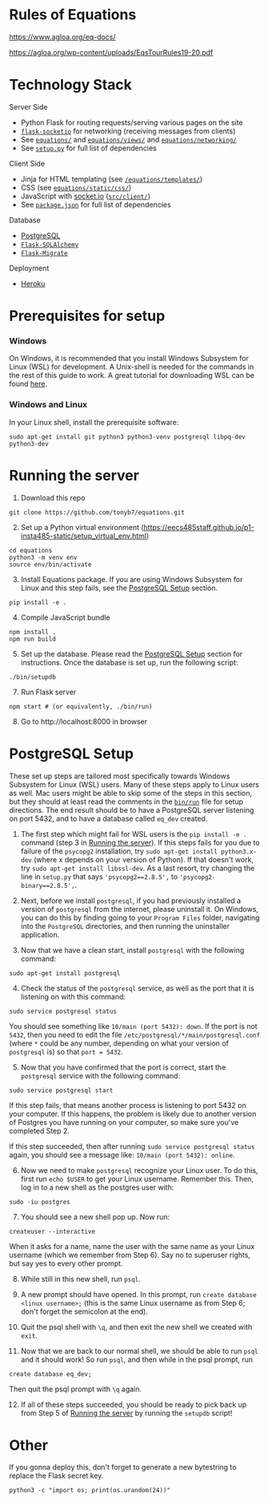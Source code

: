 Rules of Equations
==================
https://www.agloa.org/eq-docs/

https://agloa.org/wp-content/uploads/EqsTourRules19-20.pdf

Technology Stack
================
Server Side
- Python Flask for routing requests/serving various pages on the site
- [`flask-socketio`](https://github.com/miguelgrinberg/Flask-SocketIO) for networking (receiving messages from clients)
- See [`equations/`](https://github.com/tonyb7/equations/tree/master/equations) and [`equations/views/`](https://github.com/tonyb7/equations/tree/master/equations/views) and [`equations/networking/`](https://github.com/tonyb7/equations/tree/master/equations/networking)
- See [`setup.py`](https://github.com/tonyb7/equations/blob/master/setup.py) for full list of dependencies

Client Side
- Jinja for HTML templating (see [`/equations/templates/`](https://github.com/tonyb7/equations/tree/master/equations/templates))
- CSS (see [`equations/static/css/`](https://github.com/tonyb7/equations/tree/master/equations/static/css))
- JavaScript with [socket.io](https://socket.io) ([`src/client/`](https://github.com/tonyb7/equations/tree/master/src/client))
- See [`package.json`](https://github.com/tonyb7/equations/blob/master/package.json) for full list of dependencies

Database
- [PostgreSQL](https://www.heroku.com/postgres)
- [`Flask-SQLAlchemy`](https://flask-sqlalchemy.palletsprojects.com/en/2.x/)
- [`Flask-Migrate`](https://flask-migrate.readthedocs.io/en/latest/)

Deployment
- [Heroku](https://www.heroku.com)

Prerequisites for setup
==================
### Windows
On Windows, it is recommended that you install Windows Subsystem for Linux (WSL) for development. A Unix-shell is needed for the commands in the rest of this guide to work. A great tutorial for downloading WSL can be found [here](https://eecs280staff.github.io/p1-stats/setup_wsl.html).

### Windows and Linux
In your Linux shell, install the prerequisite software:
```
sudo apt-get install git python3 python3-venv postgresql libpq-dev python3-dev
```


Running the server
================
1. Download this repo
```
git clone https://github.com/tonyb7/equations.git
```

2. Set up a Python virtual environment (https://eecs485staff.github.io/p1-insta485-static/setup_virtual_env.html)
```
cd equations 
python3 -m venv env 
source env/bin/activate
```

3. Install Equations package. If you are using Windows Subsystem for Linux and this step fails, see the [PostgreSQL Setup](#postgresql-setup) section.
```
pip install -e .
```

4. Compile JavaScript bundle
```
npm install .
npm run build
```

5. Set up the database. Please read the [PostgreSQL Setup](#postgresql-setup) section for instructions. Once the database is set up, run the following script:
```
./bin/setupdb
```

7. Run Flask server
```
npm start # (or equivalently, ./bin/run)
```

8. Go to http://localhost:8000 in browser

# PostgreSQL Setup
These set up steps are tailored most specifically towards Windows Subsystem for Linux (WSL) users. Many of these steps apply to Linux users as well. Mac users might be able to skip some of the steps in this section, but they should at least read the comments in the [`bin/run`](https://github.com/tonyb7/equations/blob/master/bin/setupdb) file for setup directions. The end result should be to have a PostgreSQL server listening on port 5432, and to have a database called `eq_dev` created.

1. The first step which might fail for WSL users is the `pip install -e .` command (step 3 in [Running the server](#running-the-server)). If this steps fails for you due to failure of the `psycopg2` installation, try `sudo apt-get install python3.x-dev` (where x depends on your version of Python). If that doesn't work, try `sudo apt-get install libssl-dev`. As a last resort, try changing the line in `setup.py` that says `'psycopg2==2.8.5',` to `'psycopg2-binary==2.8.5',`.  

2. Next, before we install `postgresql`, if you had previously installed a version of `postgresql` from the internet, please uninstall it. On Windows, you can do this by finding going to your `Program Files` folder, navigating into the `PostgreSQL` directories, and then running the uninstaller application.

3. Now that we have a clean start, install `postgresql` with the following command:
```
sudo apt-get install postgresql
```

4. Check the status of the `postgresql` service, as well as the port that it is listening on with this command:
```
sudo service postgresql status
```
You should see something like `10/main (port 5432): down`. If the port is not `5432`, then you need to edit the file `/etc/postgresql/*/main/postgresql.conf` (where `*` could be any number, depending on what your version of `postgresql` is) so that `port = 5432`. 

5. Now that you have confirmed that the port is correct, start the `postgresql` service with the following command:
```
sudo service postgresql start
```
If this step fails, that means another process is listening to port 5432 on your computer. If this happens, the problem is likely due to another version of Postgres you have running on your computer, so make sure you've completed Step 2. 

If this step succeeded, then after running `sudo service postgresql status` again, you should see a message like: `10/main (port 5432): online`.

6. Now we need to make `postgresql` recognize your Linux user. To do this, first run `echo $USER` to get your Linux username. Remember this. Then, log in to a new shell as the postgres user with:
```
sudo -iu postgres
```

7. You should see a new shell pop up. Now run:
```
createuser --interactive
```
When it asks for a name, name the user with the same name as your Linux username (which we remember from Step 6). Say no to superuser rights, but say yes to every other prompt.

8. While still in this new shell, run `psql`.

9. A new prompt should have opened. In this prompt, run `create database <linux username>;` (this is the same Linux username as from Step 6; don't forget the semicolon at the end).
 
10. Quit the psql shell with `\q`, and then exit the new shell we created with `exit`.

11. Now that we are back to our normal shell, we should be able to run `psql` and it should work! So run `psql`, and then while in the psql prompt, run 
```
create database eq_dev;
```
Then quit the psql prompt with `\q` again.

12. If all of these steps succeeded, you should be ready to pick back up from Step 5 of [Running the server](#running-the-server) by running the `setupdb` script!

# Other
If you gonna deploy this, don't forget to generate a new bytestring to replace the Flask secret key.
```
python3 -c "import os; print(os.urandom(24))"
```
